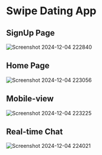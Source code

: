 # Swipe Dating App

## SignUp Page
![Screenshot 2024-12-04 222840](https://github.com/user-attachments/assets/99d2f9cb-39bf-4f4f-87a8-b9f456a5dac3)

## Home Page
![Screenshot 2024-12-04 223056](https://github.com/user-attachments/assets/91e11a40-46a9-4beb-9b98-988454892ae8)

## Mobile-view
![Screenshot 2024-12-04 223225](https://github.com/user-attachments/assets/6ac7816c-026b-4fcb-92ce-6dc22d3b86aa)

## Real-time Chat
![Screenshot 2024-12-04 224021](https://github.com/user-attachments/assets/9b8e1736-287c-41d1-9a4f-89bc4150e273)
